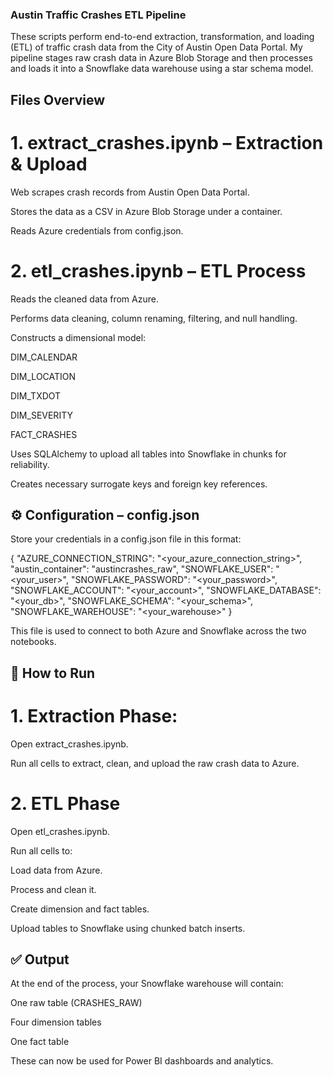 ### Austin Traffic Crashes ETL Pipeline

These scripts perform end-to-end extraction, transformation, and loading (ETL) of traffic crash data from the City of Austin Open Data Portal. My pipeline stages raw crash data in Azure Blob Storage and then processes and loads it into a Snowflake data warehouse using a star schema model.

## Files Overview

# 1. extract_crashes.ipynb – Extraction & Upload

Web scrapes crash records from Austin Open Data Portal.

Stores the data as a CSV in Azure Blob Storage under a container.

Reads Azure credentials from config.json.

# 2. etl_crashes.ipynb – ETL Process

Reads the cleaned data from Azure.

Performs data cleaning, column renaming, filtering, and null handling.

Constructs a dimensional model:

DIM_CALENDAR

DIM_LOCATION

DIM_TXDOT

DIM_SEVERITY

FACT_CRASHES

Uses SQLAlchemy to upload all tables into Snowflake in chunks for reliability.

Creates necessary surrogate keys and foreign key references.

## ⚙️ Configuration – config.json

Store your credentials in a config.json file in this format:

{
  "AZURE_CONNECTION_STRING": "<your_azure_connection_string>",
  "austin_container": "austincrashes_raw",
  "SNOWFLAKE_USER": "<your_user>",
  "SNOWFLAKE_PASSWORD": "<your_password>",
  "SNOWFLAKE_ACCOUNT": "<your_account>",
  "SNOWFLAKE_DATABASE": "<your_db>",
  "SNOWFLAKE_SCHEMA": "<your_schema>",
  "SNOWFLAKE_WAREHOUSE": "<your_warehouse>"
}

This file is used to connect to both Azure and Snowflake across the two notebooks.

## 🚀 How to Run

# 1. Extraction Phase:

Open extract_crashes.ipynb.

Run all cells to extract, clean, and upload the raw crash data to Azure.

# 2. ETL Phase

Open etl_crashes.ipynb.

Run all cells to:

Load data from Azure.

Process and clean it.

Create dimension and fact tables.

Upload tables to Snowflake using chunked batch inserts.

## ✅ Output

At the end of the process, your Snowflake warehouse will contain:

One raw table (CRASHES_RAW)

Four dimension tables

One fact table

These can now be used for Power BI dashboards and analytics.

